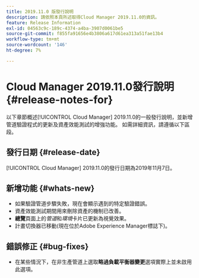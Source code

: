 ```yaml
---
title: 2019.11.0 版發行說明
description: 請依照本頁所述取得Cloud Manager 2019.11.0的資訊。
feature: Release Information
exl-id: 04563c9c-189c-4374-a4ba-3907d0061be5
source-git-commit: f855fa91656e4b3806a617d61ea313a51fae13b4
workflow-type: tm+mt
source-wordcount: '146'
ht-degree: 7%

---
```


# Cloud Manager 2019.11.0發行說明 {#release-notes-for}

以下章節概述[!UICONTROL Cloud Manager] 2019.11.0的一般發行說明，並新增管道驗證程式的更新及資產效能測試的增強功能。
如需詳細資訊，請遵循以下區段。

## 發行日期 {#release-date}

[!UICONTROL Cloud Manager] 2019.11.0的發行日期為2019年11月7日。

## 新增功能 {#whats-new}

* 如果驗證管道步驟失敗，現在會顯示遇到的特定驗證錯誤。
* 資產效能測試期間用來刪除資產的機制已改善。
* **總覽**&#x200B;頁面上的&#x200B;*管道*&#x200B;和&#x200B;*環境*&#x200B;卡片已更新為視覺效果。
* 計畫切換器已移動(現在位於Adobe Experience Manager標誌下)。

## 錯誤修正 {#bug-fixes}

* 在某些情況下，在非生產管道上選取&#x200B;**略過負載平衡器變更**&#x200B;選項實際上並未啟用此選項。
